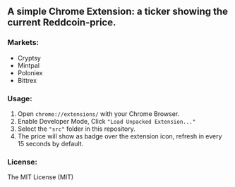 ## A simple Chrome Extension: a ticker showing the current Reddcoin-price.

### Markets:
 
- Cryptsy
- Mintpal
- Poloniex
- Bittrex

### Usage:

1. Open `chrome://extensions/` with your Chrome Browser.
2. Enable Developer Mode, Click `"Load Unpacked Extension..."`
3. Select the `"src"` folder in this repository.
4. The price will show as badge over the extension icon, refresh in every 15 seconds by default.

### License:

The MIT License (MIT)
